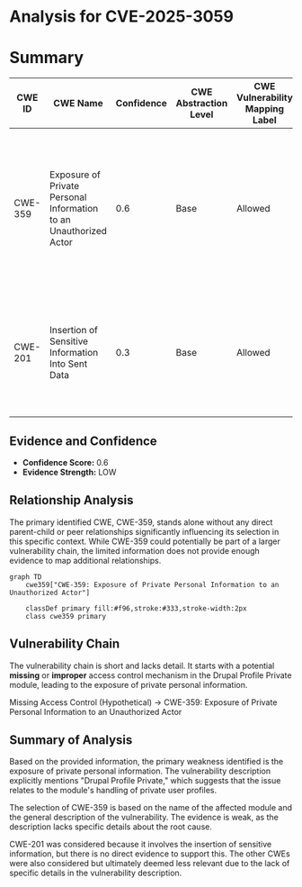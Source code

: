 # Analysis for CVE-2025-3059

# Summary
| CWE ID | CWE Name | Confidence | CWE Abstraction Level | CWE Vulnerability Mapping Label | CWE-Vulnerability Mapping Notes |
|---|---|---|---|---|---|
| CWE-359 | Exposure of Private Personal Information to an Unauthorized Actor | 0.6 | Base | Allowed | Primary CWE. The vulnerability involves a Drupal module, Profile Private, suggesting the issue is with the exposure of private information. |
| CWE-201 | Insertion of Sensitive Information Into Sent Data | 0.3 | Base | Allowed | Secondary candidate. There is a possibility that sensitive data is being sent, but there is no direct evidence to support this. |

## Evidence and Confidence

*   **Confidence Score:** 0.6
*   **Evidence Strength:** LOW

## Relationship Analysis
The primary identified CWE, CWE-359, stands alone without any direct parent-child or peer relationships significantly influencing its selection in this specific context. While CWE-359 could potentially be part of a larger vulnerability chain, the limited information does not provide enough evidence to map additional relationships.

```mermaid
graph TD
    cwe359["CWE-359: Exposure of Private Personal Information to an Unauthorized Actor"]
    
    classDef primary fill:#f96,stroke:#333,stroke-width:2px
    class cwe359 primary
```

## Vulnerability Chain
The vulnerability chain is short and lacks detail. It starts with a potential **missing** or **improper** access control mechanism in the Drupal Profile Private module, leading to the exposure of private personal information.

Missing Access Control (Hypothetical) -> CWE-359: Exposure of Private Personal Information to an Unauthorized Actor

## Summary of Analysis
Based on the provided information, the primary weakness identified is the exposure of private personal information. The vulnerability description explicitly mentions "Drupal Profile Private," which suggests that the issue relates to the module's handling of private user profiles.

The selection of CWE-359 is based on the name of the affected module and the general description of the vulnerability. The evidence is weak, as the description lacks specific details about the root cause.

CWE-201 was considered because it involves the insertion of sensitive information, but there is no direct evidence to support this. The other CWEs were also considered but ultimately deemed less relevant due to the lack of specific details in the vulnerability description.
